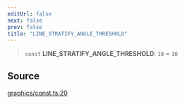 ```yaml
---
editUrl: false
next: false
prev: false
title: "LINE_STRATIFY_ANGLE_THRESHOLD"
---
```


> `const` **LINE\_STRATIFY\_ANGLE\_THRESHOLD**: `10` = `10`

## Source

[graphics/const.ts:20](https://github.com/dgmjs/dgmjs/blob/main/packages/core/src/graphics/const.ts#L20)
